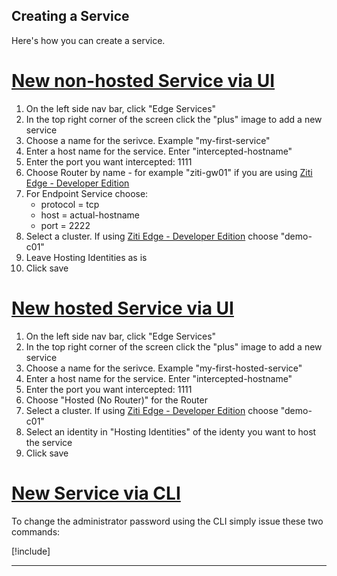## Creating a Service

Here's how you can create a service.

# [New non-hosted Service via UI](#tab/create-service-ui)

1. On the left side nav bar, click "Edge Services"
1. In the top right corner of the screen click the "plus" image to add a new service
1. Choose a name for the serivce. Example "my-first-service"
1. Enter a host name for the service. Enter "intercepted-hostname"
1. Enter the port you want intercepted: 1111
1. Choose Router by name - for example "ziti-gw01" if you are using [Ziti Edge - Developer
   Edition](https://aws.amazon.com/marketplace/pp/B07YZLKMLV)
1. For Endpoint Service choose:
    * protocol = tcp
    * host = actual-hostname
    * port = 2222
1. Select a cluster. If using [Ziti Edge - Developer Edition](https://aws.amazon.com/marketplace/pp/B07YZLKMLV) choose
   "demo-c01"
1. Leave Hosting Identities as is
1. Click save

# [New hosted Service via UI](#tab/create-hosted-service-ui)

1. On the left side nav bar, click "Edge Services"
1. In the top right corner of the screen click the "plus" image to add a new service
1. Choose a name for the serivce. Example "my-first-hosted-service"
1. Enter a host name for the service. Enter "intercepted-hostname"
1. Enter the port you want intercepted: 1111
1. Choose "Hosted (No Router)" for the Router
1. Select a cluster. If using [Ziti Edge - Developer Edition](https://aws.amazon.com/marketplace/pp/B07YZLKMLV) choose
   "demo-c01"
1. Select an identity in "Hosting Identities" of the identy you want to host the service
1. Click save

# [New Service via CLI](#tab/create-service-cli)

To change the administrator password using the CLI simply issue these two commands:

[!include[](./create-service-cli.md)]

***
